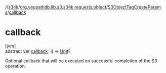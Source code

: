 //[s34k](../../../index.md)/[org.veupathdb.lib.s3.s34k.requests.object](../index.md)/[S3ObjectTagCreateParams](index.md)/[callback](callback.md)

# callback

[jvm]\
abstract var [callback](callback.md): () -&gt; [Unit](https://kotlinlang.org/api/latest/jvm/stdlib/kotlin/-unit/index.html)?

Optional callback that will be executed on successful completion of the S3 operation.

